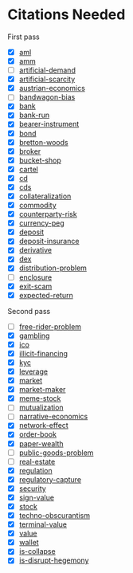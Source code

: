 # Citations Needed
First pass

- [x] [aml](../concepts/aml.md)
- [x] [amm](../concepts/amm.md)
- [ ] [artificial-demand](../concepts/artificial-demand.md)
- [x] [artificial-scarcity](../concepts/artificial-scarcity.md)
- [x] [austrian-economics](../concepts/austrian-economics.md)
- [ ] [bandwagon-bias](../concepts/bandwagon-bias.md)
- [x] [bank](../concepts/bank.md)
- [x] [bank-run](../concepts/bank.md)
- [x] [bearer-instrument](../concepts/bearer-instrument.md)
- [x] [bond](../concepts/bond.md)
- [x] [bretton-woods](../concepts/bretton-woods.md)
- [x] [broker](../concepts/broker.md)
- [x] [bucket-shop](../concepts/bucket-shop.md)
- [x] [cartel](../concepts/cartel.md)
- [x] [cd](../concepts/cd.md)
- [x] [cds](../concepts/cds.md)
- [x] [collateralization](../concepts/collateralization.md)
- [x] [commodity](../concepts/commodity.md)
- [x] [counterparty-risk](../concepts/counterparty-risk.md)
- [x] [currency-peg](../concepts/currency-peg.md)
- [x] [deposit](../concepts/deposit.md)
- [x] [deposit-insurance](../concepts/deposit-insurance.md)
- [x] [derivative](../concepts/derivative.md)
- [x] [dex](../concepts/dex.md)
- [x] [distribution-problem](../concepts/distribution-problem.md)
- [ ] [enclosure](../concepts/enclosure.md)
- [x] [exit-scam](../concepts/exit-scam.md)
- [x] [expected-return](../concepts/expected-return.md)

Second pass

- [ ] [free-rider-problem](../concepts/free-rider-problem.md)
- [x] [gambling](../concepts/gambling.md)
- [x] [ico](../concepts/ico.md)
- [x] [illicit-financing](../concepts/illicit-financing.md)
- [x] [kyc](../concepts/kyc.md)
- [x] [leverage](../concepts/leverage.md)
- [x] [market](../concepts/market.md)
- [x] [market-maker](../concepts/market-maker.md)
- [x] [meme-stock](../concepts/meme-stock.md)
- [ ] [mutualization](../concepts/mutualization.md)
- [ ] [narrative-economics](../concepts/narrative-economics.md)
- [x] [network-effect](../concepts/network-effect.md)
- [x] [order-book](../concepts/order-book.md)
- [x] [paper-wealth](../concepts/paper-wealth.md)
- [ ] [public-goods-problem](../concepts/public-goods-problem.md)
- [ ] [real-estate](../concepts/real-estate.md)
- [x] [regulation](../concepts/regulation.md)
- [x] [regulatory-capture](../concepts/regulatory-capture.md)
- [x] [security](../concepts/security.md)
- [x] [sign-value](../concepts/sign-value.md)
- [x] [stock](../concepts/stock.md)
- [x] [techno-obscurantism](../concepts/techno-obscurantism.md)
- [x] [terminal-value](../concepts/terminal-value.md)
- [x] [value](../concepts/value.md)
- [x] [wallet](../concepts/wallet.md)
- [x] [is-collapse](../claims/is-collapse.md)
- [x] [is-disrupt-hegemony](../claims/is-disrupt-hegemony.md)